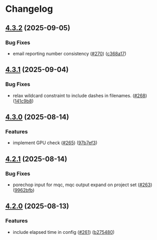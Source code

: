 # Changelog

## [4.3.2](https://github.com/maxplanck-ie/nanoporeReads_dataTransfer/compare/v4.3.1...v4.3.2) (2025-09-05)


### Bug Fixes

* email reporting number consistency ([#270](https://github.com/maxplanck-ie/nanoporeReads_dataTransfer/issues/270)) ([c368a17](https://github.com/maxplanck-ie/nanoporeReads_dataTransfer/commit/c368a17183f2f896437f2353b85b5e26a7c39bc6))

## [4.3.1](https://github.com/maxplanck-ie/nanoporeReads_dataTransfer/compare/v4.3.0...v4.3.1) (2025-09-04)


### Bug Fixes

* relax wildcard constraint to include dashes in filenames. ([#268](https://github.com/maxplanck-ie/nanoporeReads_dataTransfer/issues/268)) ([141c9b8](https://github.com/maxplanck-ie/nanoporeReads_dataTransfer/commit/141c9b823c3b99b0feccd8f6a3096f286c6f70a3))

## [4.3.0](https://github.com/maxplanck-ie/nanoporeReads_dataTransfer/compare/v4.2.1...v4.3.0) (2025-08-14)


### Features

* implement GPU check ([#265](https://github.com/maxplanck-ie/nanoporeReads_dataTransfer/issues/265)) ([97b7ef3](https://github.com/maxplanck-ie/nanoporeReads_dataTransfer/commit/97b7ef34f49960afcf9d41d1bcf876a2f75852bc))

## [4.2.1](https://github.com/maxplanck-ie/nanoporeReads_dataTransfer/compare/v4.2.0...v4.2.1) (2025-08-14)


### Bug Fixes

* porechop input for mqc, mqc output expand on project set ([#263](https://github.com/maxplanck-ie/nanoporeReads_dataTransfer/issues/263)) ([9962bfb](https://github.com/maxplanck-ie/nanoporeReads_dataTransfer/commit/9962bfbdb7a8893bd555d21396316a5d1f3682a0))

## [4.2.0](https://github.com/maxplanck-ie/nanoporeReads_dataTransfer/compare/v4.1.0...v4.2.0) (2025-08-13)


### Features

* include elapsed time in config ([#261](https://github.com/maxplanck-ie/nanoporeReads_dataTransfer/issues/261)) ([b275480](https://github.com/maxplanck-ie/nanoporeReads_dataTransfer/commit/b2754804fe353d7eaf4fcc3bb63231d3f9302a15))
